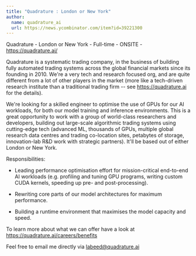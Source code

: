 ```yaml
---
title: "Quadrature : London or New York"
author:
  name: quadrature_ai
  url: https://news.ycombinator.com/item?id=39221300
---
```

Quadrature - London or New York - Full-time - ONSITE - <a href="https:&#x2F;&#x2F;quadrature.ai&#x2F;" rel="nofollow">https:&#x2F;&#x2F;quadrature.ai&#x2F;</a>

Quadrature is a systematic trading company, in the business of building fully automated trading systems across the global financial markets since its founding in 2010.
We&#x27;re a very tech and research focused org, and are quite different from a lot of other players in the market (more like a tech-driven research institute than a traditional trading firm -- see <a href="https:&#x2F;&#x2F;quadrature.ai" rel="nofollow">https:&#x2F;&#x2F;quadrature.ai</a> for the details).

We&#x27;re looking for a skilled engineer to optimise the use of GPUs for our AI workloads, for both our model training and inference environments. This is a great opportunity to work with a group of world-class researchers and developers, building out large-scale algorithmic trading systems using cutting-edge tech (advanced ML, thousands of GPUs, multiple global research data centres and trading co-location sites, petabytes of storage, innovation-lab R&amp;D work with strategic partners). It&#x27;ll be based out of either London or New York.

Responsibilities:

- Leading performance optimisation effort for mission-critical end-to-end AI workloads (e.g. profiling and tuning GPU programs, writing custom CUDA kernels, speeding up pre- and post-processing).

- Rewriting core parts of our model architectures for maximum performance.

- Building a runtime environment that maximises the model capacity and speed.

To learn more about what we can offer have a look at <a href="https:&#x2F;&#x2F;quadrature.ai&#x2F;careers&#x2F;benefits" rel="nofollow">https:&#x2F;&#x2F;quadrature.ai&#x2F;careers&#x2F;benefits</a>

Feel free to email me directly via labeed@quadrature.ai
